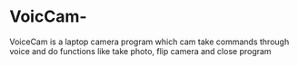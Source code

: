 # VoicCam-
VoiceCam is a laptop camera program which cam take commands through voice and do functions like take photo, flip camera and close program 
